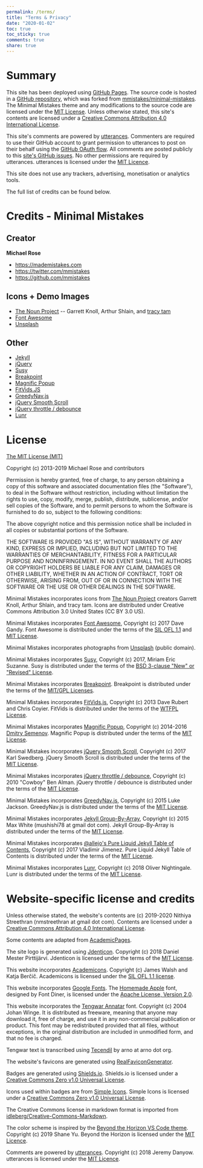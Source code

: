```yaml
---
permalink: /terms/
title: "Terms & Privacy"
date: "2020-01-02"
toc: true
toc_sticky: true
comments: true
share: true
---
```



# Summary

This site has been deployed using [GitHub Pages](https://pages.github.com/). The source code is hosted in a [GitHub repository](https://github.com/nmstreethran/nmstreethran.github.io/), which was forked from [mmistakes/minimal-mistakes](https://github.com/mmistakes/minimal-mistakes). The Minimal Mistakes theme and any modifications to the source code are licensed under the [MIT License](https://opensource.org/licenses/MIT). Unless otherwise stated, this site's contents are licensed under a [Creative Commons Attribution 4.0 International License](https://creativecommons.org/licenses/by/4.0/).

This site's comments are powered by [utterances](https://utteranc.es/). Commenters are required to use their GitHub account to grant permission to utterances to post on their behalf using the [GitHub OAuth flow](https://developer.github.com/apps/building-oauth-apps/authorizing-oauth-apps/). All comments are posted publicly to this [site's GitHub issues](https://github.com/nmstreethran/nmstreethran.github.io/issues). No other permissions are required by utterances. utterances is licensed under the [MIT Licence](http://opensource.org/licenses/MIT).

This site does not use any trackers, advertising, monetisation or analytics tools.

The full list of credits can be found below.

# Credits - Minimal Mistakes

## Creator

**Michael Rose**

- <https://mademistakes.com>
- <https://twitter.com/mmistakes>
- <https://github.com/mmistakes>

## Icons + Demo Images

- [The Noun Project](https://thenounproject.com) -- Garrett Knoll, Arthur Shlain, and [tracy tam](https://thenounproject.com/tracytam)
- [Font Awesome](http://fontawesome.io/)
- [Unsplash](https://unsplash.com/)

## Other

- [Jekyll](http://jekyllrb.com/)
- [jQuery](http://jquery.com/)
- [Susy](http://susy.oddbird.net/)
- [Breakpoint](http://breakpoint-sass.com/)
- [Magnific Popup](http://dimsemenov.com/plugins/magnific-popup/)
- [FitVids.JS](http://fitvidsjs.com/)
- [GreedyNav.js](https://github.com/lukejacksonn/GreedyNav)
- [jQuery Smooth Scroll](https://github.com/kswedberg/jquery-smooth-scroll)
- [jQuery throttle / debounce](http://benalman.com/projects/jquery-throttle-debounce-plugin/)
- [Lunr](http://lunrjs.com)

# License

[The MIT License (MIT)](https://opensource.org/licenses/MIT)

Copyright (c) 2013-2019 Michael Rose and contributors

Permission is hereby granted, free of charge, to any person obtaining a copy of this software and associated documentation files (the "Software"), to deal in the Software without restriction, including without limitation the rights to use, copy, modify, merge, publish, distribute, sublicense, and/or sell copies of the Software, and to permit persons to whom the Software is furnished to do so, subject to the following conditions:

The above copyright notice and this permission notice shall be included in all copies or substantial portions of the Software.

THE SOFTWARE IS PROVIDED "AS IS", WITHOUT WARRANTY OF ANY KIND, EXPRESS OR IMPLIED, INCLUDING BUT NOT LIMITED TO THE WARRANTIES OF MERCHANTABILITY, FITNESS FOR A PARTICULAR PURPOSE AND NONINFRINGEMENT. IN NO EVENT SHALL THE AUTHORS OR COPYRIGHT HOLDERS BE LIABLE FOR ANY CLAIM, DAMAGES OR OTHER LIABILITY, WHETHER IN AN ACTION OF CONTRACT, TORT OR OTHERWISE, ARISING FROM, OUT OF OR IN CONNECTION WITH THE SOFTWARE OR THE USE OR OTHER DEALINGS IN THE SOFTWARE.

Minimal Mistakes incorporates icons from [The Noun Project](https://thenounproject.com/) 
creators Garrett Knoll, Arthur Shlain, and tracy tam.
Icons are distributed under Creative Commons Attribution 3.0 United States (CC BY 3.0 US).

Minimal Mistakes incorporates [Font Awesome](http://fontawesome.io/),
Copyright (c) 2017 Dave Gandy.
Font Awesome is distributed under the terms of the [SIL OFL 1.1](http://scripts.sil.org/OFL) 
and [MIT License](http://opensource.org/licenses/MIT).

Minimal Mistakes incorporates photographs from [Unsplash](https://unsplash.com) (public domain).

Minimal Mistakes incorporates [Susy](http://susy.oddbird.net/),
Copyright (c) 2017, Miriam Eric Suzanne.
Susy is distributed under the terms of the [BSD 3-clause "New" or "Revised" License](https://opensource.org/licenses/BSD-3-Clause).

Minimal Mistakes incorporates [Breakpoint](http://breakpoint-sass.com/).
Breakpoint is distributed under the terms of the [MIT/GPL Licenses](http://opensource.org/licenses/MIT).

Minimal Mistakes incorporates [FitVids.js](https://github.com/davatron5000/FitVids.js/),
Copyright (c) 2013 Dave Rubert and Chris Coyier.
FitVids is distributed under the terms of the [WTFPL License](http://sam.zoy.org/wtfpl/).

Minimal Mistakes incorporates [Magnific Popup](http://dimsemenov.com/plugins/magnific-popup/),
Copyright (c) 2014-2016 [Dmitry Semenov](http://dimsemenov.com).
Magnific Popup is distributed under the terms of the [MIT License](http://opensource.org/licenses/MIT).

Minimal Mistakes incorporates [jQuery Smooth Scroll](https://github.com/kswedberg/jquery-smooth-scroll),
Copyright (c) 2017 Karl Swedberg.
jQuery Smooth Scroll is distributed under the terms of the [MIT License](http://opensource.org/licenses/MIT).

Minimal Mistakes incorporates [jQuery throttle / debounce](http://benalman.com/projects/jquery-throttle-debounce-plugin/),
Copyright (c) 2010 "Cowboy" Ben Alman.
jQuery throttle / debounce is distributed under the terms of the [MIT License](http://opensource.org/licenses/MIT).

Minimal Mistakes incorporates [GreedyNav.js](https://github.com/lukejacksonn/GreedyNav),
Copyright (c) 2015 Luke Jackson.
GreedyNav.js is distributed under the terms of the [MIT License](http://opensource.org/licenses/MIT).

Minimal Mistakes incorporates [Jekyll Group-By-Array](https://github.com/mushishi78/jekyll-group-by-array),
Copyright (c) 2015 Max White (mushishi78 at gmail dot com).
Jekyll Group-By-Array is distributed under the terms of the [MIT License](http://opensource.org/licenses/MIT).

Minimal Mistakes incorporates [@allejo's Pure Liquid Jekyll Table of Contents](https://allejo.io/blog/a-jekyll-toc-in-liquid-only/),
Copyright (c) 2017 Vladimir Jimenez.
Pure Liquid Jekyll Table of Contents is distributed under the terms of the [MIT License](http://opensource.org/licenses/MIT).

Minimal Mistakes incorporates [Lunr](http://lunrjs.com),
Copyright (c) 2018 Oliver Nightingale.
Lunr is distributed under the terms of the [MIT License](http://opensource.org/licenses/MIT).

# Website-specific license and credits

Unless otherwise stated, the website's contents are (c) 2019-2020 Nithiya Streethran (nmstreethran at gmail dot com).
Contents are licensed under a [Creative Commons Attribution 4.0 International License](https://creativecommons.org/licenses/by/4.0/).

Some contents are adapted from [AcademicPages](https://github.com/academicpages/academicpages.github.io).

The site logo is generated using [Jdenticon](https://jdenticon.com).
Copyright (c) 2018 Daniel Mester Pirttijärvi.
Jdenticon is licensed under the terms of the [MIT License](http://opensource.org/licenses/MIT).

This website incorporates [Academicons](https://jpswalsh.github.io/academicons/).
Copyright (c) James Walsh and Katja Berčič.
Academicons is licensed under the [SIL OFL 1.1 license](http://scripts.sil.org/OFL).

This website incorporates [Google Fonts](https://fonts.google.com/).
The [Homemade Apple](https://fonts.google.com/specimen/Homemade+Apple) font, designed by Font Diner, is licensed under the [Apache License, Version 2.0](http://www.apache.org/licenses/LICENSE-2.0).

This website incorporates the [Tengwar Annatar](https://www.dafont.com/tengwar-annatar.font) font.
Copyright (c) 2004 Johan Winge.
It is distributed as freeware, meaning that anyone may download it, free of charge, and use it in any non-commercial publication or product.
This font may be redistributed provided that all files, without exceptions, in the original distribution are included in unmodified form, and that no fee is charged.

Tengwar text is transcribed using [Tecendil](https://www.tecendil.com/) by arno at arno dot org.

The website's favicons are generated using [RealFaviconGenerator](https://realfavicongenerator.net/).

Badges are generated using [Shields.io](https://shields.io).
Shields.io is licensed under a [Creative Commons Zero v1.0 Universal License](https://creativecommons.org/publicdomain/zero/1.0/).

Icons used within badges are from [Simple Icons](https://simpleicons.org/).
Simple Icons is licensed under a [Creative Commons Zero v1.0 Universal License](https://creativecommons.org/publicdomain/zero/1.0/).

The Creative Commons license in markdown format is imported from [idleberg/Creative-Commons-Markdown](https://github.com/idleberg/Creative-Commons-Markdown).

The color scheme is inspired by the [Beyond the Horizon VS Code theme](https://github.com/ShaneYu/beyond-the-horizon-theme-vscode).
Copyright (c) 2019 Shane Yu.
Beyond the Horizon is licensed under the [MIT Licence](http://opensource.org/licenses/MIT).

Comments are powered by [utterances](https://utteranc.es/).
Copyright (c) 2018 Jeremy Danyow.
utterances is licensed under the [MIT Licence](http://opensource.org/licenses/MIT).

